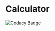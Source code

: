 # Calculator

[![Codacy Badge](https://api.codacy.com/project/badge/Grade/e56ec20bc7e042ae9ae67715049310a4)](https://app.codacy.com/gh/99003199/Calculator?utm_source=github.com&utm_medium=referral&utm_content=99003199/Calculator&utm_campaign=Badge_Grade)